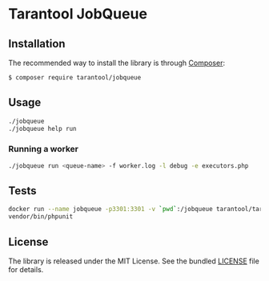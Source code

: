 # Tarantool JobQueue


## Installation

The recommended way to install the library is through [Composer](http://getcomposer.org):

```sh
$ composer require tarantool/jobqueue
```


## Usage

```bash
./jobqueue
./jobqueue help run
```


### Running a worker

```bash
./jobqueue run <queue-name> -f worker.log -l debug -e executors.php
```


## Tests

```bash
docker run --name jobqueue -p3301:3301 -v `pwd`:/jobqueue tarantool/tarantool:1.7 tarantool /jobqueue/tests/Integration/queues.lua
vendor/bin/phpunit
```


## License

The library is released under the MIT License. See the bundled [LICENSE](LICENSE) file for details.
